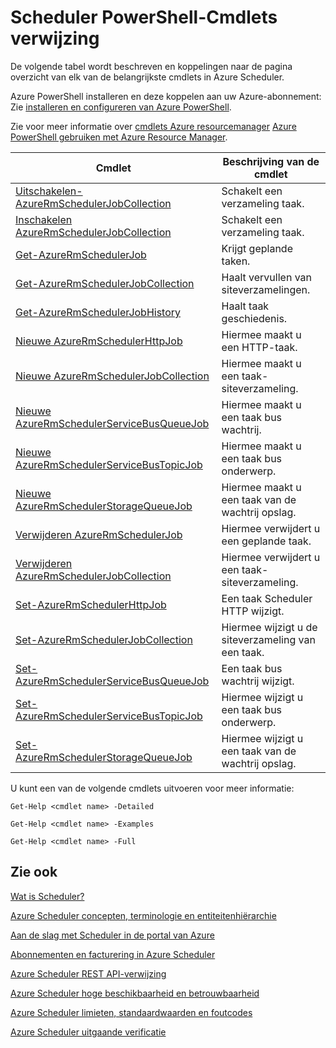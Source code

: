 <properties
 pageTitle="Scheduler PowerShell-Cmdlets verwijzing"
 description="Scheduler PowerShell-Cmdlets verwijzing"
 services="scheduler"
 documentationCenter=".NET"
 authors="derek1ee"
 manager="kevinlam1"
 editor=""/>
<tags
 ms.service="scheduler"
 ms.workload="infrastructure-services"
 ms.tgt_pltfrm="na"
 ms.devlang="dotnet"
 ms.topic="article"
 ms.date="08/18/2016"
 ms.author="deli"/>

# <a name="scheduler-powershell-cmdlets-reference"></a>Scheduler PowerShell-Cmdlets verwijzing

De volgende tabel wordt beschreven en koppelingen naar de pagina overzicht van elk van de belangrijkste cmdlets in Azure Scheduler.

Azure PowerShell installeren en deze koppelen aan uw Azure-abonnement: Zie [installeren en configureren van Azure PowerShell](../powershell-install-configure.md). 

Zie voor meer informatie over [cmdlets Azure resourcemanager](https://msdn.microsoft.com/library/mt125356\(v=azure.200\).aspx) [Azure PowerShell gebruiken met Azure Resource Manager](../powershell-azure-resource-manager.md).

|Cmdlet|Beschrijving van de cmdlet|
|---|---|
[Uitschakelen-AzureRmSchedulerJobCollection](https://msdn.microsoft.com/library/mt490133\(v=azure.200\).aspx) |Schakelt een verzameling taak. 
[Inschakelen AzureRmSchedulerJobCollection](https://msdn.microsoft.com/library/mt490135\(v=azure.200\).aspx) |Schakelt een verzameling taak.
[Get-AzureRmSchedulerJob](https://msdn.microsoft.com/library/mt490125\(v=azure.200\).aspx) |Krijgt geplande taken.
[Get-AzureRmSchedulerJobCollection](https://msdn.microsoft.com/library/mt490132\(v=azure.200\).aspx) |Haalt vervullen van siteverzamelingen.
[Get-AzureRmSchedulerJobHistory](https://msdn.microsoft.com/library/mt490126\(v=azure.200\).aspx) |Haalt taak geschiedenis.
[Nieuwe AzureRmSchedulerHttpJob](https://msdn.microsoft.com/library/mt490136\(v=azure.200\).aspx) |Hiermee maakt u een HTTP-taak.
[Nieuwe AzureRmSchedulerJobCollection](https://msdn.microsoft.com/library/mt490141\(v=azure.200\).aspx) |Hiermee maakt u een taak-siteverzameling.
[Nieuwe AzureRmSchedulerServiceBusQueueJob](https://msdn.microsoft.com/library/mt490134\(v=azure.200\).aspx) |Hiermee maakt u een taak bus wachtrij.
[Nieuwe AzureRmSchedulerServiceBusTopicJob](https://msdn.microsoft.com/library/mt490142\(v=azure.200\).aspx) |Hiermee maakt u een taak bus onderwerp.
[Nieuwe AzureRmSchedulerStorageQueueJob](https://msdn.microsoft.com/library/mt490127\(v=azure.200\).aspx) |Hiermee maakt u een taak van de wachtrij opslag. 
[Verwijderen AzureRmSchedulerJob](https://msdn.microsoft.com/library/mt490140\(v=azure.200\).aspx) |Hiermee verwijdert u een geplande taak.  
[Verwijderen AzureRmSchedulerJobCollection](https://msdn.microsoft.com/library/mt490131\(v=azure.200\).aspx) |Hiermee verwijdert u een taak-siteverzameling. 
[Set-AzureRmSchedulerHttpJob](https://msdn.microsoft.com/library/mt490130\(v=azure.200\).aspx) |Een taak Scheduler HTTP wijzigt.
[Set-AzureRmSchedulerJobCollection](https://msdn.microsoft.com/library/mt490129\(v=azure.200\).aspx) |Hiermee wijzigt u de siteverzameling van een taak. 
[Set-AzureRmSchedulerServiceBusQueueJob](https://msdn.microsoft.com/library/mt490143\(v=azure.200\).aspx) |Een taak bus wachtrij wijzigt.  
[Set-AzureRmSchedulerServiceBusTopicJob](https://msdn.microsoft.com/library/mt490137\(v=azure.200\).aspx) |Hiermee wijzigt u een taak bus onderwerp. 
[Set-AzureRmSchedulerStorageQueueJob](https://msdn.microsoft.com/library/mt490128\(v=azure.200\).aspx) |Hiermee wijzigt u een taak van de wachtrij opslag.   

U kunt een van de volgende cmdlets uitvoeren voor meer informatie: 

```
Get-Help <cmdlet name> -Detailed
```
```
Get-Help <cmdlet name> -Examples
```
```
Get-Help <cmdlet name> -Full
```

## <a name="see-also"></a>Zie ook


 [Wat is Scheduler?](scheduler-intro.md)

 [Azure Scheduler concepten, terminologie en entiteitenhiërarchie](scheduler-concepts-terms.md)

 [Aan de slag met Scheduler in de portal van Azure](scheduler-get-started-portal.md)

 [Abonnementen en facturering in Azure Scheduler](scheduler-plans-billing.md)

 [Azure Scheduler REST API-verwijzing](https://msdn.microsoft.com/library/mt629143)

 [Azure Scheduler hoge beschikbaarheid en betrouwbaarheid](scheduler-high-availability-reliability.md)

 [Azure Scheduler limieten, standaardwaarden en foutcodes](scheduler-limits-defaults-errors.md)

 [Azure Scheduler uitgaande verificatie](scheduler-outbound-authentication.md)
